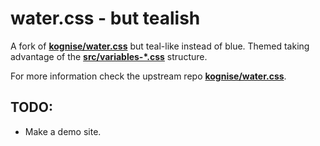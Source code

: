 # water.css - but tealish

A fork of [**kognise/water.css**](https://github.com/kognise/water.css) but teal-like instead of blue. Themed taking advantage of the [**src/variables-\*.css**](https://github.com/altafulla/water.css/tree/master/src/variables-dark.css) structure. 

For more information check the upstream repo [**kognise/water.css**](https://github.com/kognise/water.css). 

## TODO:
* Make a demo site. 

